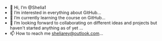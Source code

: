 - 👋 Hi, I’m @Shelia1
- 👀 I’m interested in everything about GitHub...
- 🌱 I’m currently learning the course on GitHub...
- 💞️ I’m looking forward to collaborating on different ideas and projects but haven't started anything as of yet ...
- 📫 How to reach me sheliarey@outlook.com...

<!---
Shelia1/Shelia1 is a ✨ special ✨ repository because its `README.md` (this file) appears on your GitHub profile.
You can click the Preview link to take a look at your changes.
--->
